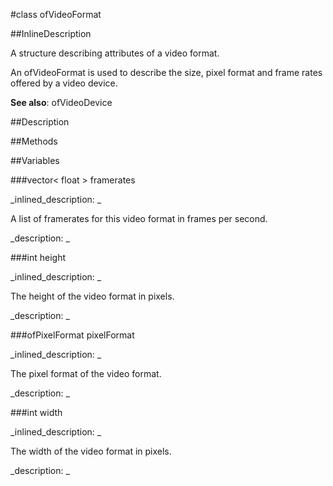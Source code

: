 #class ofVideoFormat


<!--
_visible: True_
_advanced: False_
_istemplated: False_
_extends: _
-->

##InlineDescription

A structure describing attributes of a video format.

An ofVideoFormat is used to describe the size, pixel format and frame rates
offered by a video device.


**See also**: ofVideoDevice





##Description





##Methods



##Variables



###vector< float >  framerates

<!--
_name: framerates_
_type: vector< float > _
_access: public_
_version_started: 0.8.0_
_version_deprecated: _
_summary: _
_visible: True_
_constant: True_
_advanced: False_
-->

_inlined_description: _

A list of framerates for this video format in frames per second.





_description: _







<!----------------------------------------------------------------------------->

###int  height

<!--
_name: height_
_type: int _
_access: public_
_version_started: 0.8.0_
_version_deprecated: _
_summary: _
_visible: True_
_constant: True_
_advanced: False_
-->

_inlined_description: _

The height of the video format in pixels.





_description: _







<!----------------------------------------------------------------------------->

###ofPixelFormat pixelFormat

<!--
_name: pixelFormat_
_type: ofPixelFormat_
_access: public_
_version_started: 0.8.0_
_version_deprecated: _
_summary: _
_visible: True_
_constant: True_
_advanced: False_
-->

_inlined_description: _

The pixel format of the video format.





_description: _







<!----------------------------------------------------------------------------->

###int  width

<!--
_name: width_
_type: int _
_access: public_
_version_started: 0.8.0_
_version_deprecated: _
_summary: _
_visible: True_
_constant: True_
_advanced: False_
-->

_inlined_description: _

The width of the video format in pixels.





_description: _







<!----------------------------------------------------------------------------->

